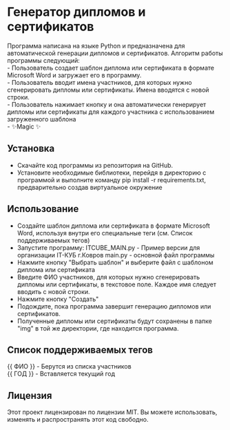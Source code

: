 # Генератор дипломов и сертификатов

Программа написана на языке Python и предназначена для автоматической генерации дипломов и сертификатов. 
Алгоритм работы программы следующий:<br>
    - Пользователь создает шаблон диплома или сертификата в формате Microsoft Word и загружает его в программу. <br>
    - Пользователь вводит имена участников, для которых нужно сгенерировать дипломы или сертификаты. Имена вводятся с новой строки.<br>
    - Пользователь нажимает кнопку  и она автоматически генерирует дипломы или сертификаты для каждого участника с использованием загруженного шаблона<br>
    - ✨Magic ✨<br>

## Установка
- Скачайте код программы из репозитория на GitHub.
- Установите необходимые библиотеки, перейдя в директорию с программой и выполните команду pip install -r requirements.txt, предварительно создав виртуальное окружение

## Использование
- Создайте шаблон диплома или сертификата в формате Microsoft Word, используя внутри его специальные теги (см. Список поддерживаемых тегов)
- Запустите программу:
ITCUBE_MAIN.py - Пример версии для организации IT-КУБ г.Ковров
main.py - основной файл программы
- Нажмите кнопку "Выбрать шаблон" и выберите файл с шаблоном диплома или сертификата
- Введите ФИО участников, для которых нужно сгенерировать дипломы или сертификаты, в текстовое поле. Каждое имя следует вводить с новой строки.
- Нажмите кнопку "Создать"
- Подождите, пока программа завершит генерацию дипломов или сертификатов.
- Полученные дипломы или сертификаты будут сохранены в папке "img" в той же директории, где находится программа.

## Список поддерживаемых тегов
{{ ФИО }} - Берутся из списка участников<br>
{{ ГОД }} - Вставляется текущий год<br>

## Лицензия
Этот проект лицензирован по лицензии MIT. Вы можете использовать, изменять и распространять этот код свободно.
